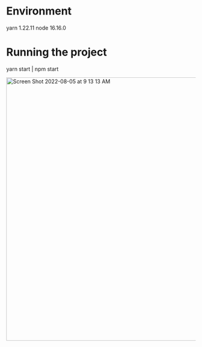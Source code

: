 # Environment
yarn 1.22.11
node 16.16.0

# Running the project
yarn start | npm start

<img width="698" alt="Screen Shot 2022-08-05 at 9 13 13 AM" src="https://user-images.githubusercontent.com/18222983/183095380-339c7036-95ba-4075-8396-7f84fcae9eae.png">


